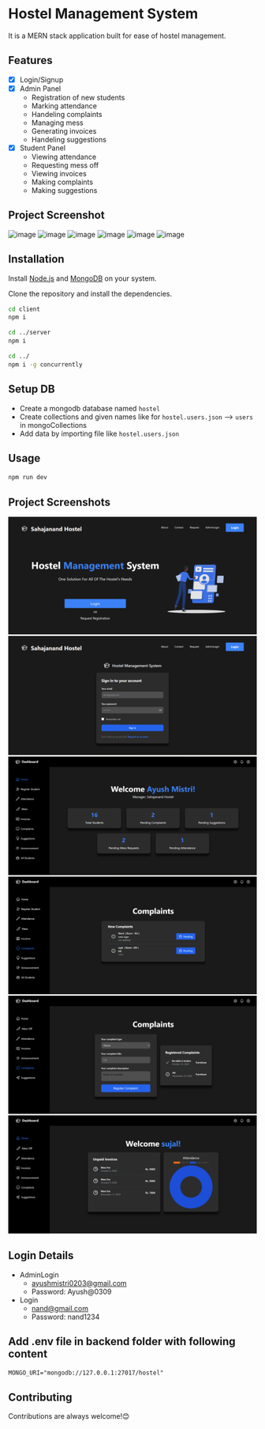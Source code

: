# Hostel Management System
It is a MERN stack application built for ease of hostel management.

## Features

- [x] Login/Signup
- [x] Admin Panel
    - Registration of new students
    - Marking attendance
    - Handeling complaints
    - Managing mess
    - Generating invoices
    - Handeling suggestions
- [x] Student Panel
    - Viewing attendance
    - Requesting mess off
    - Viewing invoices
    - Making complaints
    - Making suggestions
     
## Project Screenshot
![image](https://github.com/user-attachments/assets/4f4edef5-2524-449d-a024-614b7756157e)
![image](https://github.com/user-attachments/assets/e808b5e7-b053-491f-9fd3-8e4c692484f3)
![image](https://github.com/user-attachments/assets/30952d47-3ae1-46ad-b055-6b7fc0d614f5)
![image](https://github.com/user-attachments/assets/0a9b4eca-75c5-401e-8bd9-9337a9ef4dd8)
![image](https://github.com/user-attachments/assets/6544d72a-716c-4fb9-a9f4-7430f6cf5dcf)
![image](https://github.com/user-attachments/assets/b694235b-de00-4998-999b-5eb7b764ffa2)

## Installation
Install [Node.js](https://nodejs.org/en/download) and [MongoDB](https://www.mongodb.com/try/download/community) on your system.

Clone the repository and install the dependencies.
```sh
cd client
npm i
```
```sh
cd ../server
npm i
```

```sh
cd ../
npm i -g concurrently
```

## Setup DB
- Create a mongodb database named `hostel`
- Create collections and given names like for `hostel.users.json` --> `users` in mongoCollections
- Add data by importing file like `hostel.users.json`

## Usage

```sh
npm run dev

```
## Project Screenshots
![Hostel Management System](images/Home_Page.png)
![Hostel Management System](images/Login.png)
![Hostel Management System](images/Admin_Dashboard.png)
![Hostel Management System](images/Show_Complain.png)
![Hostel Management System](images/Send_Complain.png)
![Hostel Management System](images/Student_Dashboard.png)

## Login Details
- AdminLogin
    - ayushmistri0203@gmail.com
    - Password: Ayush@0309
- Login
    - nand@gmail.com
    - Password: nand1234

## Add .env file in backend folder with following content
```
MONGO_URI="mongodb://127.0.0.1:27017/hostel"
```

## Contributing

Contributions are always welcome!😊



